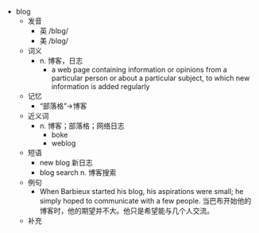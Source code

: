 - blog
  - 发音
    - 英 /blɒg/
    - 美 /blɑg/
  - 词义
    - n. 博客，日志
      - a web page containing information or opinions from a particular person or about a particular subject, to which new information is added regularly
  - 记忆
    - “部落格”→博客
  - 近义词
    - n. 博客；部落格；网络日志
      - boke
      - weblog
  - 短语
    - new blog 新日志
    - blog search n. 博客搜索
  - 例句
    - When Barbieux started his blog, his aspirations were small; he simply hoped to communicate with a few people. 当巴布开始他的博客时，他的期望并不大。他只是希望能与几个人交流。
  - 补充